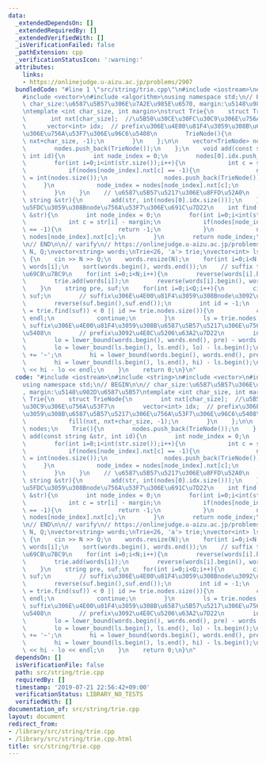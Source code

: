 ```yaml
---
data:
  _extendedDependsOn: []
  _extendedRequiredBy: []
  _extendedVerifiedWith: []
  _isVerificationFailed: false
  _pathExtension: cpp
  _verificationStatusIcon: ':warning:'
  attributes:
    links:
    - https://onlinejudge.u-aizu.ac.jp/problems/2907
  bundledCode: "#line 1 \"src/string/trie.cpp\"\n#include <iostream>\n#include <string>\n\
    #include <vector>\n#include <algorithm>\nusing namespace std;\n// BEGIN\n\n//\
    \ char_size:\u6587\u5B57\u306E\u7A2E\u985E\u6570, margin:\u5148\u982D\u6587\u5B57\
    \ntemplate <int char_size, int margin>\nstruct Trie{\n    struct TrieNode{\n \
    \       int nxt[char_size];  //\u5B50\u30CE\u30FC\u30C9\u306E\u756A\u53F7\n  \
    \      vector<int> idx;  // prefix\u306E\u4E00\u81F4\u3059\u308B\u6587\u5B57\u5217\
    \u306E\u756A\u53F7\u306E\u96C6\u5408\n        TrieNode(){\n            fill(nxt,\
    \ nxt+char_size, -1);\n        }\n    };\n\n    vector<TrieNode> nodes;\n    Trie(){\n\
    \        nodes.push_back(TrieNode());\n    };\n    void add(const string &str,\
    \ int id){\n        int node_index = 0;\n        nodes[0].idx.push_back(id);\n\
    \        for(int i=0;i<int(str.size());i++){\n            int c = str[i] - margin;\n\
    \            if(nodes[node_index].nxt[c] == -1){\n                nodes[node_index].nxt[c]\
    \ = int(nodes.size());\n                nodes.push_back(TrieNode());\n       \
    \     }\n            node_index = nodes[node_index].nxt[c];\n            nodes[node_index].idx.push_back(id);\n\
    \        }\n    }\n    // \u6587\u5B57\u5217\u306E\u8FFD\u52A0\n    void add(const\
    \ string &str){\n        add(str, int(nodes[0].idx.size()));\n    }\n    // \u5BFE\
    \u5FDC\u3059\u308Bnode\u756A\u53F7\u306E\u691C\u7D22\n    int find(const string\
    \ &str){\n        int node_index = 0;\n        for(int i=0;i<int(str.size());i++){\n\
    \            int c = str[i] - margin;\n            if(nodes[node_index].nxt[c]\
    \ == -1){\n                return -1;\n            }\n            node_index =\
    \ nodes[node_index].nxt[c];\n        }\n        return node_index;\n    }\n};\n\
    \n// END\n\n// varify\n// https://onlinejudge.u-aizu.ac.jp/problems/2907\nint\
    \ N, Q;\nvector<string> words;\nTrie<26, 'a'> trie;\nvector<int> ls;\n\nint main()\
    \ {\n    cin >> N >> Q;\n    words.resize(N);\n    for(int i=0;i<N;i++) cin >>\
    \ words[i];\n    sort(words.begin(), words.end());\n    // suffix trie\u6728\u306E\
    \u69CB\u7BC9\n    for(int i=0;i<N;i++){\n        reverse(words[i].begin(), words[i].end());\n\
    \        trie.add(words[i]);\n        reverse(words[i].begin(), words[i].end());\n\
    \    }\n    string pre, suf;\n    for(int i=0;i<Q;i++){\n        cin >> pre >>\
    \ suf;\n        // suffix\u306E\u4E00\u81F4\u3059\u308Bnode\u3092\u63A2\u7D22\n\
    \        reverse(suf.begin(),suf.end());\n        int id = -1;\n        if((id\
    \ = trie.find(suf)) < 0 || id >= trie.nodes.size()){\n            cout << 0 <<\
    \ endl;\n            continue;\n        }\n        ls = trie.nodes[id].idx;  //\
    \ suffix\u306E\u4E00\u81F4\u3059\u308B\u6587\u5B57\u5217\u306E\u756A\u53F7\u96C6\
    \u5408\n        // prefix\u3092\u4E8C\u5206\u63A2\u7D22\n        int lo, hi;\n\
    \        lo = lower_bound(words.begin(), words.end(), pre) - words.begin();\n\
    \        lo = lower_bound(ls.begin(), ls.end(), lo) - ls.begin();\n        pre\
    \ += '~';\n        hi = lower_bound(words.begin(), words.end(), pre) - words.begin();\n\
    \        hi = lower_bound(ls.begin(), ls.end(), hi) - ls.begin();\n        cout\
    \ << hi - lo << endl;\n    }\n    return 0;\n}\n"
  code: "#include <iostream>\n#include <string>\n#include <vector>\n#include <algorithm>\n\
    using namespace std;\n// BEGIN\n\n// char_size:\u6587\u5B57\u306E\u7A2E\u985E\u6570\
    , margin:\u5148\u982D\u6587\u5B57\ntemplate <int char_size, int margin>\nstruct\
    \ Trie{\n    struct TrieNode{\n        int nxt[char_size];  //\u5B50\u30CE\u30FC\
    \u30C9\u306E\u756A\u53F7\n        vector<int> idx;  // prefix\u306E\u4E00\u81F4\
    \u3059\u308B\u6587\u5B57\u5217\u306E\u756A\u53F7\u306E\u96C6\u5408\n        TrieNode(){\n\
    \            fill(nxt, nxt+char_size, -1);\n        }\n    };\n\n    vector<TrieNode>\
    \ nodes;\n    Trie(){\n        nodes.push_back(TrieNode());\n    };\n    void\
    \ add(const string &str, int id){\n        int node_index = 0;\n        nodes[0].idx.push_back(id);\n\
    \        for(int i=0;i<int(str.size());i++){\n            int c = str[i] - margin;\n\
    \            if(nodes[node_index].nxt[c] == -1){\n                nodes[node_index].nxt[c]\
    \ = int(nodes.size());\n                nodes.push_back(TrieNode());\n       \
    \     }\n            node_index = nodes[node_index].nxt[c];\n            nodes[node_index].idx.push_back(id);\n\
    \        }\n    }\n    // \u6587\u5B57\u5217\u306E\u8FFD\u52A0\n    void add(const\
    \ string &str){\n        add(str, int(nodes[0].idx.size()));\n    }\n    // \u5BFE\
    \u5FDC\u3059\u308Bnode\u756A\u53F7\u306E\u691C\u7D22\n    int find(const string\
    \ &str){\n        int node_index = 0;\n        for(int i=0;i<int(str.size());i++){\n\
    \            int c = str[i] - margin;\n            if(nodes[node_index].nxt[c]\
    \ == -1){\n                return -1;\n            }\n            node_index =\
    \ nodes[node_index].nxt[c];\n        }\n        return node_index;\n    }\n};\n\
    \n// END\n\n// varify\n// https://onlinejudge.u-aizu.ac.jp/problems/2907\nint\
    \ N, Q;\nvector<string> words;\nTrie<26, 'a'> trie;\nvector<int> ls;\n\nint main()\
    \ {\n    cin >> N >> Q;\n    words.resize(N);\n    for(int i=0;i<N;i++) cin >>\
    \ words[i];\n    sort(words.begin(), words.end());\n    // suffix trie\u6728\u306E\
    \u69CB\u7BC9\n    for(int i=0;i<N;i++){\n        reverse(words[i].begin(), words[i].end());\n\
    \        trie.add(words[i]);\n        reverse(words[i].begin(), words[i].end());\n\
    \    }\n    string pre, suf;\n    for(int i=0;i<Q;i++){\n        cin >> pre >>\
    \ suf;\n        // suffix\u306E\u4E00\u81F4\u3059\u308Bnode\u3092\u63A2\u7D22\n\
    \        reverse(suf.begin(),suf.end());\n        int id = -1;\n        if((id\
    \ = trie.find(suf)) < 0 || id >= trie.nodes.size()){\n            cout << 0 <<\
    \ endl;\n            continue;\n        }\n        ls = trie.nodes[id].idx;  //\
    \ suffix\u306E\u4E00\u81F4\u3059\u308B\u6587\u5B57\u5217\u306E\u756A\u53F7\u96C6\
    \u5408\n        // prefix\u3092\u4E8C\u5206\u63A2\u7D22\n        int lo, hi;\n\
    \        lo = lower_bound(words.begin(), words.end(), pre) - words.begin();\n\
    \        lo = lower_bound(ls.begin(), ls.end(), lo) - ls.begin();\n        pre\
    \ += '~';\n        hi = lower_bound(words.begin(), words.end(), pre) - words.begin();\n\
    \        hi = lower_bound(ls.begin(), ls.end(), hi) - ls.begin();\n        cout\
    \ << hi - lo << endl;\n    }\n    return 0;\n}\n"
  dependsOn: []
  isVerificationFile: false
  path: src/string/trie.cpp
  requiredBy: []
  timestamp: '2019-07-21 22:56:42+09:00'
  verificationStatus: LIBRARY_NO_TESTS
  verifiedWith: []
documentation_of: src/string/trie.cpp
layout: document
redirect_from:
- /library/src/string/trie.cpp
- /library/src/string/trie.cpp.html
title: src/string/trie.cpp
---
```

